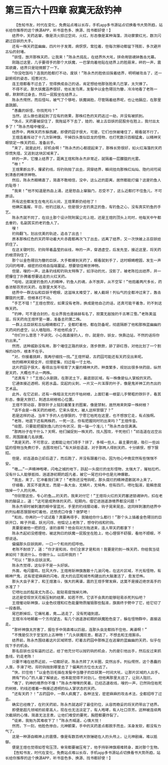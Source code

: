 # 第三百六十四章 寂寞无敌钓神
        【告知书友，时代在变化，免费站点难以长存，手机app多书源站点切换看书大势所趋，站长给你推荐的这个换源APP，听书音色多、换源、找书都好使！】
       结界中，天药逃窜，像是流火掠过空间，火红，形态像是某种海藻，流动蒙蒙红光，数次闪避过巨妖的大手。
       还有一株天药蓝幽幽，四片叶子发蔫，病恹恹，耷拉着，但每次移动都留下残影，多次避开古仙的封堵。
       “妖怪，放开那株天药，让我来！”陈永杰捣乱，在结界外大吼，拼命用锁魂钟轰击光幕。
       刚路过这里，几乎要得手的那个大妖魔，一巴掌向着他贴在结界上的脸扇来，砰的一声，震耳欲聋，结界只是轻微颤了一下。
       “你没吃饭吗？连我的脸都打不动，废妖！”陈永杰的脸依旧挨着结界，明明被攻击了，还一副俯视的姿态，招惹对方。
       连王煊都看不过去了，觉得换成自己的话，肯定想给他那张脸来几巴掌，太欠揍了。
       不得不说，那大妖魔涵养很好，他长发乌黑，发髻中以金色翎羽为簪，冷冷地看了老陈一眼，默默转过身去，然后一屁股坐在结界上。
       陈永杰愕然，而后怪叫，被气了个够呛，妖魔骑脸，尽管隔着结界呢，也让他膈应，在那里直跳脚。
       “愚蠢的妖怪，你找死吗？”
       当然，这么做也是起到了应有的效果，那株红色的天药逃过一劫，并没有被抓到。
       “快点，天药要被捉住了，我拖延不下去了，娃的，被上古巨妖的屁股夯在脸上，我付出太多了！”陈永杰暗中催促。。
       结界中，两株天药东躲西藏，即便药园子很大，可是，它们也快被堵住了，眼看就不行了。
       王煊连着挥动了十几次斩神旗，干掉四头类似巨龙的怪物，也打死数只百眼猛禽，以精神天眼锁定一株天药后，准备出手。
       “来了，就是此时，好机会啊！”陈永杰的心都提起来了，那株长势很好，如火红海藻的天药惊慌失措，又逃到这块区域来了。
       砰的一声，它撞上结界了，距离王煊和陈永杰非常近，就隔着一层朦胧的光雾。
       “咻！”
       王煊果断出手，攥紧钓线，将钓钩抛了出去，洞穿结界，瞬间挂向那株红灿灿、隐约间可闻到清香的稀世神物。
       然后，陈永杰眼睛直了，简直不敢相信，没中，这么近的距离，居然都能打偏？这是钓鱼人的耻辱！
       “我来！”他不知道是热血上涌，还是怒血上窜脑门，忍受不了，这么近都打不住鱼儿，不可原谅。
       所有这些都发生在电光石火间，王煊果断扔给他了！
       他确实羞赧，平日，他钓过敌人，但是很少去钓真正的鱼，有钓鱼之心，没有真实钓鱼的手艺。
       陈永杰就不同了，在旧土那个设计院附属公司上班，还是王煊的顶头上司时，他每天中午都去垂钓，名副其实的老钓鱼人了。
       嗖！
       钓钩翻飞，划出优美的轨迹，追击了出去！
       原本那株红色的天药带动着大片赤霞都再次飞了出去，远离了结界，又一次快被上古巨妖给抓住了。
       在这关键时刻，钓钩带着晶莹的丝线，咻的一声，穿透虚空，后发先至，接近这里，将天药的根须钩住了。
       那个以金色翎羽为簪的巨妖，大手都摸到天药了，眼看就到手了，这时眼睛瞪圆，发生一声沉闷的咆哮，细密的纹络自指端蔓延，想要锁住稀世神物。
       但是，嗖的一声，这条钓线和钓钩太特殊了，如浮动的光，没影了，被老陈拉出结界，并一把攥住了扑腾着想要逃走的火红天药。
       “哈哈，这就是钓鱼的人的精神，钓鱼人的魂，永不放弃，从不空军！”他抱着两尺多长，药香浓郁芬芳的天药，在那里大笑不已。
       结界中一群古仙和巨妖干瞪眼，这滋味太难受了，被人截胡！列仙气的全都冲过来了，轰击朦胧的光雾，但根本打不动。
       “手艺不错！”王煊也赞叹，如果没有老陈，换成是他自己的话，还真可能干着急，钓不到这株天药。
       “钓神，可不是白封的，在业界我也是赫赫有名了，寂寞无敌独钓千古寒江雪。”老陈美滋滋，将天药向王煊怀里一塞，准备去钓第二株。
       一群上古巨妖和古仙眼睛都红了，全都盯着他，都在防备呢，彻底隔断了他和那株蓝幽幽的天药间的虚空，以人墙阻挡，不给他机会了。
       “你们什么意思？不讲究。小心我直接钓人，你，就是你，妖女，快靠边站，不然的话将你钓出来。”
       然而，这种威胁没有用，那个堵住正路的妖女，莲步款款，舔了舔红唇，对他比划了一个割喉的动作，根本不在乎。
       “对，你接着挑衅，我再仔细找一找。”王煊怀疑，古药园可能还有天药没出来呢。
       他的精神天眼全开，纹理密集，扫过每一寸土地。
       这片药园子很大，看得出当年培育了大量的精神大药，种类繁多，规划出很多块药田，纵然是天药，大概也不止一两株。
       “还真有？！”王煊心头剧跳，在那泥土下，最底部区域，有一株像是仙人掌般的天药。
       它通体接近透明，宛若水晶，突起的尖刺，一片又一片浑厚的叶子，像是鬼斧神工的杰出的艺术品。
       此外，在它近前，还有一株暗淡无光的干枯树根，上面钉着一根婴儿手臂粗的铁钎子，看其形态，像是大铁钉，刺透古树根核心位置。
       王煊不禁动容，那铁钎子上铭刻着繁复的图案，像是禁制，居然用来刺穿一株树根？
       “该不会是一株天药的根吧，它来头很大，被人这样禁锢了？”
       若是这样的话，当年下手的人也够狠的，宁愿它枯死在这里，也不想放它走，有点独啊。
       “老陈，地底下还有两株药，一死一活，你有把握同时钓出来吗？”王煊传音。
       “绘图，只要能把握到鱼儿的分布状况，我一锚一个准儿！”陈永杰自信满满。
       “那两孙子在干什么？天啊，他们捕捉到一株天药，找人围攻，干死他们！”祁连道在远空出现，周围跟着几名妖魔。
       “真是天药，不可思议，这都能让他们得手？拼了，多喊一些人，最主要的是，吸引一些凶猛的怪物当免费打手，去围攻他们。”有大妖低语道，对于那两人得到天药，十分嫉恨，想下狠招。
       但是，祁连道自己却后退了，而后跑了，并没有跟着行动，因为他心中竟突然有些惴惴不安。
       “嗷……”一声精神咆哮，闪电之城的地下，跃起一头腐烂的龙形怪物，太强大了，摧枯拉朽，没有什么人能够抵挡，逍遥游初期的超凡者，被它一尾巴扫中也是元神爆散。
       “我去，来了，它冲着我们来了！”老陈还没甩钩呢，那头腐烂的精神遗骸就冲上来了。
       仔细看，其实不是真龙，而是一条大虫，无鳞片，无犄角，但有四爪，喷吐黏液，能瞬息腐蚀掉一个人的元神。
       “你别管这些，专心钓鱼……钓天药，我来对付它！”王煊将火红的天药塞进锁魂钟内，扣在老陈的脑袋上，道：“这可是成熟体的天药，短期内，借它进逍遥游境界都没问题！”
       陈永杰顿时被刺激的眼中冒蓝光，手里的钓线摆动着，钩子晃来晃去，这同样刺激的结界中的列仙都恶狠狠地盯着他，还想虎口夺食？做梦吧！
       “和尚，你再钓一个试试看？真要再得手，我输给你什么都行！”那个头上插着金色翎羽的巨妖开口，眸子开阖，妖光闪烁，他惦记上老陈了，想夺钓线和钓钩。
       真要是被他一把抓住，谁钓谁啊？他会将对方拖进来，连人带天药都拿下！
       陈永杰起初没搭理他，被这狗曰的妖魔一屁股坐在脸上，他心理很不舒服，看他不顺眼，不想说话。
       偏偏那头巨妖挑衅，一口一个和尚的招呼他。
       老陈不耐烦了，道：“你才是和尚，你们全家才是和尚！我要是钓到一株天药，你给我当徒弟如何？我说什么，你做什么，以后听我的！”
       “可以！”那头巨妖淡笑。
       陈永杰觉得，这似乎不是一头好妖。
       外面，电闪雷鸣，狂风大作，王煊用斩神旗轰散十几波闪电，在这片区域，不光有怪物，有精神尸鬼，还有密密麻麻的闪电，庞大的云层和城市构建出的大脑激活了，愈发恐怖。
       那头大虫子来了，和王煊激斗，强大的离谱，震的王煊手臂发麻，这莫不是接近绝世高手的水准了？
       它喷吐出的黏液尤为恶心，能轻易腐蚀掉元神。
       这还是受现世天花板压制的结果，如若不然，它该不会真的能够轻易杀死列仙吧？
       王煊催动斩神旗，以金色纹理和红色能量物质摧毁那些黏液，旗面终于劈中了它，给它切了一段香肠。
       尾巴断掉后，它痛吼着，竟……逃走了，没有死磕到底。
       王煊冷冷地朝着一个方向望去，有几个逍遥游初期的妖魔脸色变了，躲在怪物群中，直接逃走。
       “那杆神旗太厉害了，握在手中简直难以匹敌，连那头虫龙都挡不住他，离谱啊！”
       “不愧是仅次于至宝的上古神物！”几头妖魔叹息，都逃了，不想去和王煊厮杀。
       结界前，陈永杰围绕着这片区域转悠，盯着古药园中那株正在逃窜的蓝幽幽的天药，似乎在找下手的机会。
       那名巨妖也没有逼的过近，给了他充分可以抛钓钩的机会，为的是引他出手，然后反过来抓鱼线，钓走老陈！
       只要不堵在结界近前，一切都好说，陈永杰转了大半圈，突然出手。列仙愕然，这个愚蠢的人类，手滑了吧，将钓钩抛到哪里去了？偏离的方位也太远了。
       “快，拦住他！”以金色羽毛插在发髻中当簪子的巨妖第一时间大吼，让那片区域的人出手。
       拥有“钓心”的人最了解彼此，他本能觉得不对劲儿，但他离那里太远了，让别人阻拦。
       “晚了，钓神的境界你不懂！”陈永杰嘿嘿的笑着，已经迅速收线，嗖的一声，已然钩住枯死的树根，钓线还缠着一株接近透明的仙人掌状态的天药。
       “还有天药？！”古药园中，一群人疯魔了，各种法宝，密密麻麻的攻击术法，全都招呼了过去。
       确实已经晚了，在钓天药前，陈永杰就选好了最佳钓位，从容而稳妥的将天药带出了结界。
       即便是超凡领域的前辈高人，现在也无法淡定了，有人咆哮，有人吐口芬芳。这种被连续两次截胡的心情，简直无法言表，让他们难受的要死，胸腔都要炸裂了。
       “徒弟，我勉为其难收下了！”陈永杰喊道，心情大悦！
       然而，下一刻，他脸色惨白，元神颤栗，手中的天药差点都脱手而去，浑身发软，都没有力气了。
       这是一种源自精神上的震慑，像是有数百柄大铁锤砸在人的头颅上，让元神剧痛，难以抵御。
       便是王煊也觉得如苍穹压顶，脊背都要被压弯了，他手持斩神旗艰难转身，面对那个生物。
       【告知书友，时代在变化，免费站点难以长存，手机app多书源站点切换看书大势所趋，站长给你推荐的这个换源APP，听书音色多、换源、找书都好使！】